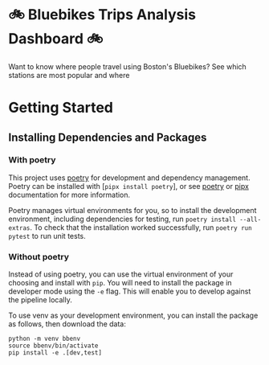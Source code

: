 # 🚲 Bluebikes Trips Analysis Dashboard 🚲

Want to know where people travel using Boston's Bluebikes? See which stations are most
popular and where

# Getting Started
## Installing Dependencies and Packages
### With poetry
This project uses [poetry](https://python-poetry.org) for development and dependency management. Poetry can be installed with [`pipx install poetry`], or see [poetry](https://python-poetry.org/docs/) or [pipx](https://github.com/pypa/pipx) documentation for more information.

Poetry manages virtual environments for you, so to install the development environment, including dependencies for testing, run `poetry install --all-extras`. To check that the installation worked successfully, run `poetry run pytest` to run unit tests.


### Without poetry
Instead of using poetry, you can use the virtual environment of your choosing and install with `pip`.
You will need to install the package in developer mode using the `-e` flag.
This will enable you to develop against the pipeline locally.

To use venv as your development environment, you can install the package as follows, then download the data:

```commandline
python -m venv bbenv
source bbenv/bin/activate
pip install -e .[dev,test]
```